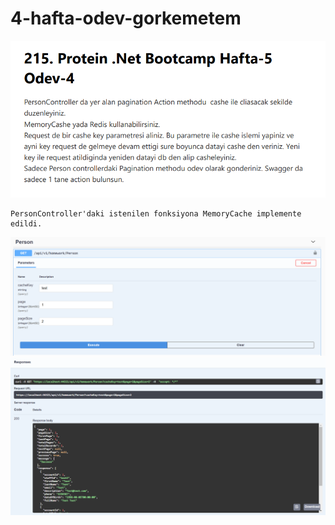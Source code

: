 # 4-hafta-odev-gorkemetem

![swagger](ScreenShots/Homework4.PNG)

    PersonController'daki istenilen fonksiyona MemoryCache implemente edildi.
![swagger](ScreenShots/Person.PNG)
![swagger](ScreenShots/Person2.PNG)
